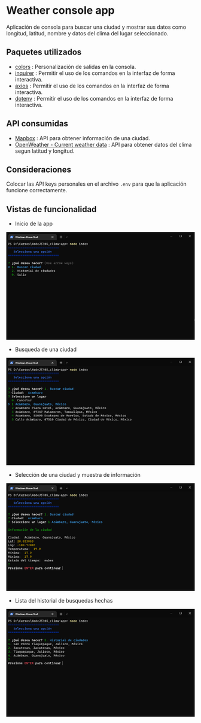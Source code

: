 # Weather console app

Aplicación de consola para buscar una ciudad y mostrar sus datos como longitud, latitud, nombre y datos del clima del lugar seleccionado.

## Paquetes utilizados

- [colors](https://www.npmjs.com/package/colors) : Personalización de salidas en la consola.
- [inquirer](https://www.npmjs.com/package/inquirer) : Permitir el uso de los comandos en la interfaz de forma interactiva.
- [axios](https://www.npmjs.com/package/axios) : Permitir el uso de los comandos en la interfaz de forma interactiva.
- [dotenv](https://www.npmjs.com/package/dotenv) : Permitir el uso de los comandos en la interfaz de forma interactiva.

## API consumidas

- [Mapbox](https://docs.mapbox.com/api/search/geocoding/) : API para obtener información de una ciudad.
- [OpenWeather - Current weather data](https://openweathermap.org/current) : API para obtener datos del clima segun latitud y longitud.

## Consideraciones

Colocar las API keys personales en el archivo `.env` para que la aplicación funcione correctamente.

## Vistas de funcionalidad

- Inicio de la app

![alt text](https://github.com/josefl19/images-readme/blob/2478b62d48b5281dc26b6c532ded4efd7fd54a2d/node-weatherap-console/inicio.png "Inicio de la app")

- Busqueda de una ciudad

![alt text](https://github.com/josefl19/images-readme/blob/2478b62d48b5281dc26b6c532ded4efd7fd54a2d/node-weatherap-console/busqueda-ciudad.png "Buscar una ciudad")

- Selección de una ciudad y muestra de información

![alt text](https://github.com/josefl19/images-readme/blob/2478b62d48b5281dc26b6c532ded4efd7fd54a2d/node-weatherap-console/seleccion-informacion-ciudad.png "Seleccion de la ciudad y muestra de información")

- Lista del historial de busquedas hechas

![alt text](https://github.com/josefl19/images-readme/blob/2478b62d48b5281dc26b6c532ded4efd7fd54a2d/node-weatherap-console/historial-busqueda.png "Historial de busqueda")
